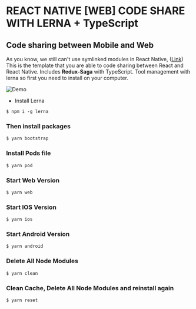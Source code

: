 
# REACT NATIVE [WEB] CODE SHARE WITH LERNA + TypeScript
## Code sharing between Mobile and Web
As you know, we still can't use symlinked modules in React Native, ([Link](https://github.com/facebook/metro/issues/1))
This is the template that you are able to code sharing between React and React Native. Includes **Redux-Saga** with TypeScript.
Tool management with lerna so first you need to install on your computer.

![Demo](https://i.imgur.com/4C1rm2Q.png)

- Install Lerna
```
$ npm i -g lerna
```

### Then install packages
```
$ yarn bootstrap
```

### Install Pods file
```
$ yarn pod
```

### Start Web Version
```
$ yarn web
```

### Start IOS Version
```
$ yarn ios
```

### Start Android Version
```
$ yarn android
```

### Delete All Node Modules
```
$ yarn clean
```

### Clean Cache, Delete All Node Modules and reinstall again
```
$ yarn reset
```

